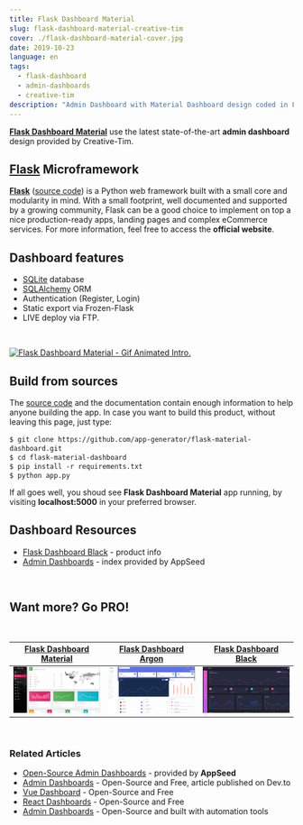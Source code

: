 ```yaml
---
title: Flask Dashboard Material
slug: flask-dashboard-material-creative-tim
cover: ./flask-dashboard-material-cover.jpg
date: 2019-10-23
language: en
tags:
  - flask-dashboard
  - admin-dashboards
  - creative-tim
description: "Admin Dashboard with Material Dashboard design coded in Flask. Flask Dashboard Material use the latest state-of-the-art design provided by Creative-Tim."
---
```


**[Flask Dashboard Material](https://appseed.us/admin-dashboards/flask-dashboard-material-design/)** use the latest state-of-the-art **admin dashboard** design provided by Creative-Tim.

## [Flask](https://palletsprojects.com/p/flask/) Microframework

**[Flask](https://palletsprojects.com/p/flask/)** ([source code](https://github.com/pallets/flask)) is a Python web framework built with a small core and modularity in mind. With a small footprint, well documented and supported by a growing community, Flask can be a good choice to implement on top a nice production-ready apps, landing pages and complex eCommerce services. For more information, feel free to access the **official website**.

## Dashboard features

- [SQLite](https://www.sqlite.org/index.html) database
- [SQLAlchemy](https://flask-sqlalchemy.palletsprojects.com/en/2.x/) ORM
- Authentication (Register, Login)
- Static export via Frozen-Flask
- LIVE deploy via FTP.

<br />

[![Flask Dashboard Material - Gif Animated Intro.](https://raw.githubusercontent.com/app-generator/flask-material-dashboard/master/screenshots/flask-material-dashboard-intro.gif)](https://www.youtube.com/watch?v=KHCMeH-TYdI "Flask Dashboard Material")

## Build from sources

The [source code](https://github.com/app-generator/flask-material-dashboard) and the documentation contain enough information to help anyone building the app. 
In case you want to build this product, without leaving this page, just type:

```
$ git clone https://github.com/app-generator/flask-material-dashboard.git
$ cd flask-material-dashboard
$ pip install -r requirements.txt
$ python app.py
```

If all goes well, you shoud see **Flask Dashboard Material** app running, by visiting **localhost:5000** in your preferred browser.

## Dashboard Resources

- [Flask Dashboard Black](https://appseed.us/admin-dashboards/flask-dashboard-material-design/) - product info
- [Admin Dashboards](https://appseed.us/admin-dashboards/) - index provided by AppSeed

<br />

## Want more? Go PRO!

<br />

| [Flask Dashboard Material](https://appseed.us/admin-dashboards/flask-dashboard-material-pro) | [Flask Dashboard Argon](https://appseed.us/admin-dashboards/flask-dashboard-argon-pro) | [Flask Dashboard Black](https://appseed.us/admin-dashboards/flask-dashboard-black-pro) |
| --- | --- | --- |
| [![Flask Dashboard Material PRO](https://raw.githubusercontent.com/app-generator/static/master/products/flask-dashboard-material-pro-intro.gif)](https://appseed.us/admin-dashboards/flask-dashboard-material-pro)  | [![Flask Dashboard Argon PRO](https://raw.githubusercontent.com/app-generator/static/master/products/flask-dashboard-argon-pro-intro.gif)](https://appseed.us/admin-dashboards/flask-dashboard-argon-pro) | [![Flask Dashboard Black PRO](https://raw.githubusercontent.com/app-generator/static/master/products/flask-dashboard-black-pro-intro.gif)](https://appseed.us/admin-dashboards/flask-dashboard-black-pro)

<br />

### Related Articles

- [Open-Source Admin Dashboards](https://appseed.us/admin-dashboards/open-source) - provided by **AppSeed**
- [Admin Dashboards](https://dev.to/sm0ke/admin-dashboards-open-source-and-free-4aep) - Open-Source and Free, article published on Dev.to
- [Vue Dashboard](https://dev.to/sm0ke/vue-dashboard-open-source-apps-1gd1) - Open-Source and Free
- [React Dashboards](https://dev.to/sm0ke/react-dashboards-open-source-apps-1c7j) - Open-Source and Free
- [Admin Dashboards](https://blog.appseed.us/admin-dashboards-open-source-built-with-automation-tools/) - Open-Source and built with automation tools

